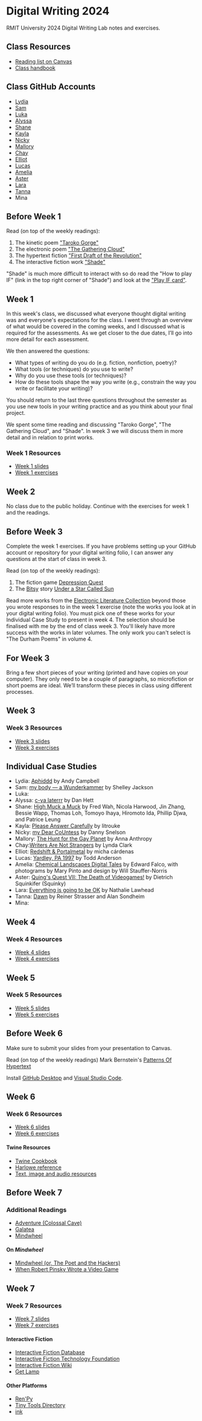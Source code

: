# Digital Writing 2024

RMIT University 2024 Digital Writing Lab notes and exercises.

## Class Resources

- [Reading list on Canvas](https://rmit.alma.exlibrisgroup.com/leganto/public/61RMIT_INST/lists/48314008980001341?auth=SAML)
- [Class handbook](https://rmit.instructure.com/courses/130722/pages/class-handbook-digital-writing)

## Class GitHub Accounts

- [Lydia](https://github.com/LydiaAbest)
- [Sam](https://github.com/SamBundey)
- [Luka](https://github.com/lukadcruz)
- [Alyssa](https://github.com/alyssadeleo)
- [Shane](https://github.com/shane-dr)
- [Kayla](https://github.com/KaylaGads)
- [Nicky](https://github.com/nickytheluddite)
- [Mallory](https://github.com/malbelle)
- [Chay](https://github.com/cyanicain)
- [Elliot](https://github.com/ellllllliot)
- [Lucas](https://github.com/s3895869)
- [Amelia](https://github.com/s3781493)
- [Aster](https://github.com/astershub)
- [Lara](https://github.com/larajscuri)
- [Tanna](https://github.com/tannacat)
- Mina

## Before Week 1

Read (on top of the weekly readings):
1. The kinetic poem ["Taroko Gorge"](https://collection.eliterature.org/3/work.html?work=taroko-gorge)
2. The electronic poem ["The Gathering Cloud"](https://luckysoap.com/thegatheringcloud/)
3. The hypertext fiction ["First Draft of the Revolution"](https://collection.eliterature.org/3/work.html?work=first-draft-of-the-revolution)
4. The interactive fiction work ["Shade"](https://pr-if.org/play/shade/)

"Shade" is much more difficult to interact with so do read the "How to play IF" (link in the top right corner of "Shade") and look at the ["Play IF card"](https://pr-if.org/doc/play-if-card/).

## Week 1

In this week's class, we discussed what everyone thought digital writing was and everyone's expectations for the class. I went through an overview of what would be covered in the coming weeks, and I discussed what is required for the assessments. As we get closer to the due dates, I’ll go into more detail for each assessment. 

We then answered the questions:

- What types of writing do you do (e.g. fiction, nonfiction, poetry)?
- What tools (or techniques) do you use to write?
- Why do you use these tools (or techniques)?
- How do these tools shape the way you write (e.g., constrain the way you write or facilitate your writing)?

You should return to the last three questions throughout the semester as you use new tools in your writing practice and as you think about your final project.

We spent some time reading and discussing "Taroko Gorge", "The Gathering Cloud", and "Shade". In week 3 we will discuss them in more detail and in relation to print works.

### Week 1 Resources

- [Week 1 slides](https://slides.com/benjaminlaird/digital-writing-week-1-2024)
- [Week 1 exercises](exercises/week1.md)

## Week 2

No class due to the public holiday. Continue with the exercises for week 1 and the readings.

## Before Week 3

Complete the week 1 exercises. If you have problems setting up your GitHub account or repository for your digital writing folio, I can answer any questions at the start of class in week 3.

Read (on top of the weekly readings):
1. The fiction game [Depression Quest](http://www.depressionquest.com/)
2. The [Bitsy](https://ledoux.itch.io/bitsy) story [Under a Star Called Sun](https://haraiva.itch.io/under-a-star-called-sun)

Read more works from the [Electronic Literature Collection](https://collection.eliterature.org/) beyond those you wrote responses to in the week 1 exercise (note the works you look at in your digital writing folio). You must pick one of these works for your Individual Case Study to present in week 4. The selection should be finalised with me by the end of class week 3. You'll likely have more success with the works in later volumes. The only work you can't select is "The Durham Poems" in volume 4.

## For Week 3

Bring a few short pieces of your writing (printed and have copies on your computer). They only need to be a couple of paragraphs, so microfiction or short poems are ideal. We’ll transform these pieces in class using different processes.

## Week 3

### Week 3 Resources

- [Week 3 slides](https://slides.com/benjaminlaird/digital-writing-week-3-2024)
- [Week 3 exercises](exercises/week3.md)

## Individual Case Studies

- Lydia: [Aphiddd](https://collection.eliterature.org/4/aphiddd) by Andy Campbell
- Sam: [my body — a Wunderkammer](https://collection.eliterature.org/1/works/jackson__my_body_a_wunderkammer.html) by Shelley Jackson
- Luka:
- Alyssa: [c-ya laterrr](https://collection.eliterature.org/4/c-ya-laterrrr) by Dan Hett
- Shane: [High Muck a Muck](https://collection.eliterature.org/3/work.html?work=high-muck-a-muck) by Fred Wah, Nicola Harwood, Jin Zhang, Bessie Wapp, Thomas Loh, Tomoyo Ihaya, Hiromoto Ida, Phillip Djwa, and Patrice Leung
- Kayla: [Please Answer Carefully](https://collection.eliterature.org/4/please-answer-carefully) by litrouke
- Nicky: [my Dear CoUntess](https://collection.eliterature.org/4/my-dear-countess) by Danny Snelson
- Mallory: [The Hunt for the Gay Planet](https://collection.eliterature.org/3/work.html?work=hunt-for-the-gay-planet) by Anna Anthropy
- Chay:[Writers Are Not Strangers](https://collection.eliterature.org/4/writers-are-not-strangers) by Lynda Clark
- Elliot: [Redshift & Portalmetal](https://collection.eliterature.org/3/work.html?work=redshift-and-portalmetal) by micha cárdenas
- Lucas: [Yardley, PA 1997](https://collection.eliterature.org/4/yardley-pa-1997) by Todd Anderson
- Amelia: [Chemical Landscapes Digital Tales](https://collection.eliterature.org/1/works/falco__chemical_landscapes_digital_tales.html) by Edward Falco, with photograms by Mary Pinto and design by Will Stauffer-Norris
- Aster: [Quing's Quest VII: The Death of Videogames!](https://collection.eliterature.org/3/work.html?work=quings-quest-vii) by Dietrich Squinkifer (Squinky)
- Lara: [Everything is going to be OK](https://collection.eliterature.org/4/everything-is-going-to-be-ok) by Nathalie Lawhead
- Tanna: [Dawn](https://collection.eliterature.org/1/works/strasser_sondheim__dawn.html) by Reiner Strasser and Alan Sondheim
- Mina:

## Week 4

### Week 4 Resources

- [Week 4 slides](https://slides.com/benjaminlaird/digital-writing-week-4-2024)
- [Week 4 exercises](exercises/week4.md)

## Week 5

### Week 5 Resources

- [Week 5 slides](https://slides.com/benjaminlaird/digital-writing-week-5-2024)
- [Week 5 exercises](exercises/week5.md)

## Before Week 6

Make sure to submit your slides from your presentation to Canvas.

Read (on top of the weekly readings) Mark Bernstein's [Patterns Of Hypertext](https://www.eastgate.com/patterns/Print.html)

Install [GitHub Desktop](https://desktop.github.com/) and [Visual Studio Code](https://code.visualstudio.com/).

## Week 6

### Week 6 Resources

- [Week 6 slides](https://slides.com/benjaminlaird/digital-writing-week-6-2024)
- [Week 6 exercises](exercises/week6.md)

#### Twine Resources

- [Twine Cookbook](https://twinery.org/cookbook/)
- [Harlowe reference](https://twine2.neocities.org)
- [Text, image and audio resources](text-image-audio-resources.md)

## Before Week 7

### Additional Readings

- [Adventure (Colossal Cave)](https://pr-if.org/play/adventure/)
- [Galatea](https://pr-if.org/play/galatea/)
- [Mindwheel](https://mindwheelgame.com/)

#### On *Mindwheel*

- [Mindwheel (or, The Poet and the Hackers)](https://www.filfre.net/2014/03/mindwhell-or-the-poet-and-the-hackers/)
- [When Robert Pinsky Wrote a Video Game](https://www.newyorker.com/books/page-turner/when-robert-pinsky-wrote-a-video-game)

## Week 7

### Week 7 Resources

- [Week 7 slides](https://slides.com/benjaminlaird/digital-writing-week-7-2024)
- [Week 7 exercises](exercises/week7.md)

#### Interactive Fiction

- [Interactive Fiction Database](https://ifdb.org/)
- [Interactive Fiction Technology Foundation](https://iftechfoundation.org/)
- [Interactive Fiction Wiki](https://www.ifwiki.org/)
- [Get Lamp](http://www.getlamp.com/)

#### Other Platforms

- [Ren'Py](https://www.renpy.org/)
- [Tiny Tools Directory](https://tinytools.directory/)
- [ink](https://www.inklestudios.com/ink/)
